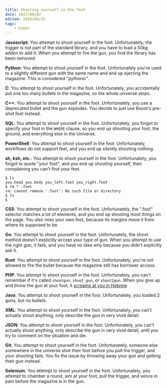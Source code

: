 ```yaml
---
title: Shooting yourself in the foot
date: 2017/08/03
edited: 2018/04/15
tags:
    - humor
---
```


**Javascript**: You attempt to shoot yourself in the foot. Unfortunately, the
trigger is not part of the standard library, and you have to load a 50kg addon
to add it. When you attempt to fire the gun, you find the library has been
removed.

**Python**: You attempt to shoot yourself in the foot. Unfortunately you're
used to a slightly different gun with the same name and end up ejecting the
magazine. This is considered "pythonic".

**C**: You attempt to shoot yourself in the foot. Unfortunately, you
accidentally put one too many bullets in the magazine, so the whole universe
stops.

**C++**: You attempt to shoot yourself in the foot. Unfortunately, you use a
deprecated bullet and the gun explodes. You decide to just use Boost's pre-shot
foot instead.

**SQL**: You attempt to shoot yourself in the foot. Unfortunately, you forgot
to specify your foot in the `WHERE` clause, so you end up shooting your foot,
the ground, and everything else in the Universe.

**PowerShell**: You attempt to shoot yourself in the foot. Unfortunately,
workflows do not support feet, and you end up silently shooting nothing.

**sh, ksh, etc.**: You attempt to shoot yourself in the foot. Unfortunately,
you forgot to quote "your foot", and you end up shooting yourself, then
complaining you can't find your feet.

```
$ ls
you.head you.body you_left.foot you_right.foot
$ rm * .foot
rm: cannot remove '.foot': No such file or directory
$ ls
$
```

**CSS**: You attempt to shoot yourself in the foot. Unfortunately, the ".foot"
selector matches a lot of elements, and you end up shooting most things on the
page. You also miss your own foot, because its margins move it from where its
supposed to be.

**Go**: You attempt to shoot yourself in the foot. Unfortunately, the shoot
method doesn't explicitly accept your type of gun. When you attempt to use the
right gun, it fails, and you have no idea why because you didn't explicitly ask
it.

**Rust**: You attempt to shoot yourself in the foot. Unfortunately, you're not
allowed to fire the bullet because the magazine still has borrower access.

**PHP**: You attempt to shoot yourself in the foot. Unfortunately, you can't
remember if it's called `shootgun`, `shoot_gun`, or `shoot2gun`. When you give
up and throw the gun at your foot, it
[screams at you in Hebrew](http://www.phpsadness.com/sad/1).

**Java**: You attempt to shoot yourself in the foot. Unfortunately, you loaded
2 guns, but no bullets.

**XML**: You attempt to shoot yourself in the foot. Unfortunately, you can't
actually shoot anything, only describe the gun in very vivid detail.

**JSON**: You attempt to shoot yourself in the foot. Unfortunately, you can't
actually shoot anything, only describe the gun in very vivid detail, until you
try to comment on the situation and die.

**Git**: You attempt to shoot yourself in the foot. Unfortunately, someone else
somewhere in the universe shot their foot before you pull the trigger, and your
shooting fails. You fix the issue by throwing away your gun and getting their
gun instead.

**Selenium**: You attempt to shoot yourself in the foot. Unfortunately, you
attempt to chamber a round, aim at your foot, pull the trigger, and wince in
pain before the magazine is in the gun.